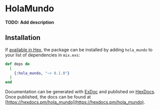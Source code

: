 # HolaMundo

**TODO: Add description**

## Installation

If [available in Hex](https://hex.pm/docs/publish), the package can be installed
by adding `hola_mundo` to your list of dependencies in `mix.exs`:

```elixir
def deps do
  [
    {:hola_mundo, "~> 0.1.0"}
  ]
end
```

Documentation can be generated with [ExDoc](https://github.com/elixir-lang/ex_doc)
and published on [HexDocs](https://hexdocs.pm). Once published, the docs can
be found at [https://hexdocs.pm/hola_mundo](https://hexdocs.pm/hola_mundo).

